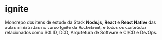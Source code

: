 # ignite

Monorepo dos itens de estudo da Stack **Node.js**, **React** e **React Native** das aulas ministradas no curso Ignite da Rocketseat, e todos os conteúdos relacionados como SOLID, DDD, Arquitetura de Software e CI/CD e DevOps.  
